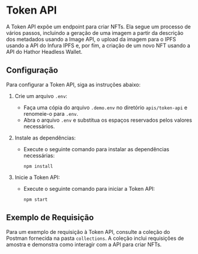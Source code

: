 # Token API

A Token API expõe um endpoint para criar NFTs. Ela segue um processo de vários passos, incluindo a geração de uma imagem a partir da descrição dos metadados usando a Image API, o upload da imagem para o IPFS usando a API do Infura IPFS e, por fim, a criação de um novo NFT usando a API do Hathor Headless Wallet.

## Configuração

Para configurar a Token API, siga as instruções abaixo:

1. Crie um arquivo `.env`:
   - Faça uma cópia do arquivo `.demo.env` no diretório `apis/token-api` e renomeie-o para `.env`.
   - Abra o arquivo `.env` e substitua os espaços reservados pelos valores necessários.

2. Instale as dependências:
   - Execute o seguinte comando para instalar as dependências necessárias:
     ```
     npm install
     ```

3. Inicie a Token API:
   - Execute o seguinte comando para iniciar a Token API:
     ```
     npm start
     ```

## Exemplo de Requisição

Para um exemplo de requisição à Token API, consulte a coleção do Postman fornecida na pasta `collections`. A coleção inclui requisições de amostra e demonstra como interagir com a API para criar NFTs.

